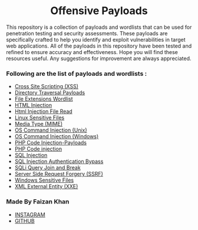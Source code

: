 <h1 align="center"> Offensive Payloads</h1>

This repository is a collection of payloads and wordlists that can be used for penetration testing and security assessments. These payloads are specifically crafted to help you identify and exploit vulnerabilities in target web applications. All of the payloads in this repository have been tested and refined to ensure accuracy and effectiveness. Hope you will find these resources useful. Any suggestions for improvement are always appreciated.

### Following are the list of payloads and wordlists :

  - [Cross Site Scripting (XSS)](Cross-Site-Scripting-XSS-Payloads.txt)
  - [Directory Traversal Payloads](Directory-Traversal-Payloads.txt)
  - [File Extensions Wordlist](File-Extensions-Wordlist.txt)
  - [HTML Injection](Html-Injection-Payloads.txt)
  - [Html Injection File Read](Html-Injection-Read-File-Payloads.txt)
  - [Linux Sensitive Files](Linux-Sensitive-Files.txt)
  - [Media Type (MIME)](Media-Type-(MIME).txt)
  - [OS Command Injection (Unix)](OS-Command-Injection-Unix-Payloads.txt)
  - [OS Command Injection (Windows)](OS-Command-Injection-Windows-Payloads.txt)
  - [PHP Code Injection-Payloads](PHP-Code-Injections-Payloads.txt)
  - [PHP Code injection](PHP-Code-injection.txt)
  - [SQL Injection](SQL-Injection-Payloads.txt)
  - [SQL Injection Authentication Bypass](SQL-Injection-Auth-Bypass-Payloads.txt)
  - [SQLi Query Join and Break](SQLi-query-Join-and-Break.md)
  - [Server Side Request Forgery (SSRF)](Server-Side-Request-Forgery-Payloads.txt)
  - [Windows Sensitive Files](Windows-Sensitive-Files.txt)
  - [XML External Entity (XXE)](XML-External-Entity-(XXE)-Payloads.txt)

### Made By Faizan Khan

  - [INSTAGRAM](https://instagram.com/jerryxsayz)
  - [GITHUB](https://github.com/Faizan-Khanx)